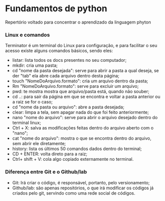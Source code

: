 # Fundamentos de python

Repertório voltado para concentrar o aprendizado da linguagem phyton


### Linux e comandos

Terminator é um terminal do Linux para configuração, e para facilitar o seu acesso existe alguns comandos básicos, sendo eles:
- listar: lista todos os docs presentes no seu computador;
- mkdir: cria uma pasta;
- cd "nome da pasta desejada": serve para abrir a pasta a qual deseja, se der "tab" ela abre cada arquivo dentro desta página;
- touch "NomeDoArquivo.formato": cria um arquivo dentro da pasta;
- Rm "NomeDoArquivo.formato": serve para excluir um arquivo;
- pwd: te mostra mostra que arquivo/pasta está, quando não souber;
- cd ..: para sair da página em que se encontra e voltar a pasta anterior ou a raiz se for o caso;
- cd "nome da pasta ou arquivo": abre a pasta desejada;
- clear: limpa a tela, sem apagar nada do que foi feito anteriormente;
- nano "nome do arquivo": serve para abrir o arquivo desejado dentro do terminal linux;
- Ctrl + X: salva as modificações feitas dentro do arquivo aberto com o "nano";
- cat "nome do arquivo": mostra o que se encontra dentro do arquivo, sem abrir ele diretamente;
- history: lista os últimos 50 comandos dados dentro do terminal;
- CD + ENTER: volta direto para a raiz;
- Ctrl+ shift + V: cola algo copiado externamente no terminal.



### Diferença entre Git e o Github/lab

- Git: Irá criar o código, é responsável, portanto, pelo versionamento; 
- Github/lab: são apenas repositórios, o que irá modificar os códigos já criados pelo git, servindo como uma rede social de códigos.
